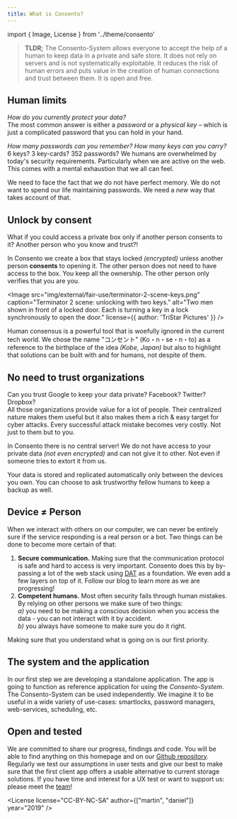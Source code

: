 ```yaml
---
title: What is Consento?
---
```

import { Image, License } from '../theme/consento'

> **TLDR;** The Consento-System allows everyone to accept the help of a human to keep data in a private and safe store. It does not rely on servers and is not systematically exploitable. It reduces the risk of human errors and puts value in the creation of human connections and trust between them. It is open and free.

## Human limits
_How do you currently protect your data?_<br/>The most common answer is either a _password_ or a _physical key –_ which is just a complicated password that you can hold in your hand.

_How many passwords can you remember? How many keys can you carry?_<br/>6 keys? 3 key-cards? 352 passwords? We humans are overwhelmed by today's security requirements. Particularly when we are active on the web. This comes with a mental exhaustion that we all can feel.

We need to face the fact that we do not have perfect memory. We do not want to spend our life maintaining passwords. We need a _new_ way that takes account of that.

## Unlock by consent
What if you could access a private box only if another person consents to it? Another person who you know and trust?!

In Consento we create a box that stays locked _(encrypted)_ unless another person **consents** to opening it. The other person does not need to have access to the box. You keep all the ownership. The other person only verifies that you are you.

<Image
  src="img/external/fair-use/terminator-2-scene-keys.png"
  caption="Terminator 2 scene: unlocking with two keys."
  alt="Two men shown in front of a locked door. Each is turning a key in a lock synchronously to open the door."
  license={{ author: 'TriStar Pictures' }}
/>

Human consensus is a powerful tool that is woefully ignored in the current tech world. We chose the name &quot;コンセント&quot; (Ko・n・se・n・to) as a reference to the birthplace of the idea _(Kobe, Japan)_ but also to highlight that solutions can be built with and for humans, not despite of them.

## No need to trust organizations
Can you trust Google to keep your data private? Facebook? Twitter? Dropbox?<br/>All those organizations provide value for a lot of people. Their centralized nature makes them useful but it also makes them a rich &amp; easy target for cyber attacks. Every successful attack mistake becomes very costly. Not just to them but to you.

In Consento there is no central server! We do not have access to your private data <em>(not even encrypted)</em> and can not give it to other. Not even if someone tries to extort it from us.

Your data is stored and replicated automatically only between the devices you own. You can choose to ask trustworthy fellow humans to keep a backup as well.

## Device ≠ Person
When we interact with others on our computer, we can never be entirely sure if the service responding is a real person or a bot. Two things can be done to become more certain of that:

1. **Secure communication.** Making sure that the communication protocol is safe and hard to access is very important. Consento does this by by-passing a lot of the web stack using <a href="https://datprotocol.github.io/how-dat-works/">DAT</a> as a foundation. We even add a few layers on top of it. Follow our blog to learn more as we are progressing!
2. **Competent humans.** Most often security fails through human mistakes. By relying on other persons we make sure of two things:<br/>_a)_ you need to be making a conscious decision when you access the data - you can not interact with it by accident.<br/>_b)_ you always have someone to make sure you do it right.

Making sure that you understand what is going on is our first priority.

## The system and the application
In our first step we are developing a standalone application. The app is going to function as reference application for using the _Consento-System_. The Consento-System can be used independently. We imagine it to be useful in a wide variety of use-cases: smartlocks, password managers, web-services, scheduling, etc.

## Open and tested
We are committed to share our progress, findings and code. You will be able to find anything on this homepage and on our <a href="https://github.com/consento-org">Github repository</a>. Regularly we test our assumptions in user tests and give our best to make sure that the first client app offers a usable alternative to current storage solutions. If you have time and interest for a UX test or want to support us: please meet the <a href="../team">team</a>!

<License license="CC-BY-NC-SA" author={["martin", "daniel"]} year="2019" />
